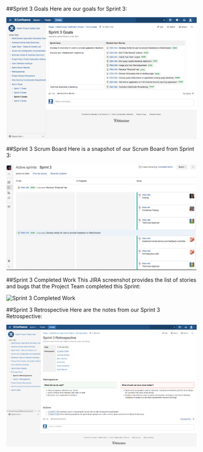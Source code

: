 ##Sprint 3 Goals
Here are our goals for Sprint 3:

![Sprint 3 Goals](https://github.com/IBCDBS/medchecker/blob/master/agile_project_docs/assets/Sprint_3_Goals.png)

##Sprint 3 Scrum Board
Here is a snapshot of our Scrum Board from Sprint 3:

![Sprint 3 Scrum Board](https://github.com/IBCDBS/medchecker/blob/master/agile_project_docs/assets/Sprint_3_Scrum_Board.png)

##Sprint 3 Completed Work
This JIRA screenshot provides the list of stories and bugs that the Project Team completed this Sprint:

![Sprint 3 Completed Work](https://github.com/IBCDBS/medchecker/blob/master/agile_project_docs/assets/Sprint_3_Completed_Work.png)

##Sprint 3 Retrospective
Here are the notes from our Sprint 3 Retrospective:

![Sprint 3 Retrospective](https://github.com/IBCDBS/medchecker/blob/master/agile_project_docs/assets/Sprint_3_Retrospective_Notes.png)